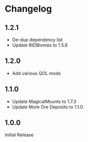 # Changelog

## 1.2.1

- De-dup dependency list
- Update RtDBiomes to 1.5.6

## 1.2.0

- Add various QOL mods

## 1.1.0

- Update MagicalMounts to 1.7.3
- Update More Ore Deposits to 1.1.0

## 1.0.0

Initial Release
